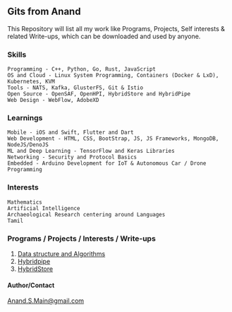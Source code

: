 ## Gits from Anand
This Repository will list all my work like Programs, Projects, Self interests & related Write-ups, which can be downloaded and used by anyone.

### Skills
```shell
Programming - C++, Python, Go, Rust, JavaScript
OS and Cloud - Linux System Programming, Containers (Docker & LxD), Kubernetes, KVM
Tools - NATS, Kafka, GlusterFS, Git & Istio
Open Source - OpenSAF, OpenHPI, HybridStore and HybridPipe
Web Design - WebFlow, AdobeXD
```

### Learnings
```shell
Mobile - iOS and Swift, Flutter and Dart
Web Development - HTML, CSS, BootStrap, JS, JS Frameworks, MongoDB, NodeJS/DenoJS
ML and Deep Learning - TensorFlow and Keras Libraries
Networking - Security and Protocol Basics
Embedded - Arduino Development for IoT & Autonomous Car / Drone Programming
```

### Interests
```shell
Mathematics
Artificial Intelligence
Archaeological Research centering around Languages
Tamil
```

### Programs / Projects / Interests / Write-ups
1. [Data structure and Algorithms](https://anandsgit.github.io/ProgrammingBasics.github.io/)
2. [Hybridpipe](https://anandsgit.github.io/hybridpipe.github.io/)
3. [HybridStore](https://anandsgit.github.io/hybridstore.github.io/)

#### Author/Contact
Anand.S.Main@gmail.com
